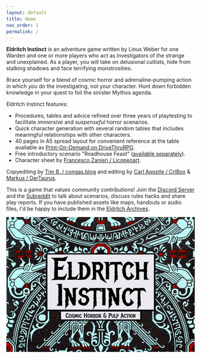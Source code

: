```yaml
---
layout: default
title: Home
nav_order: 1
permalink: /
---
```


**Eldritch Instinct** is an adventure game written by Linus Weber for one Warden and one or more players who act as investigators of the strange and unexplained. As a player, you will take on delusional cultists, hide from stalking shadows and face terrifying monstrosities.

Brace yourself for a blend of cosmic horror and adrenaline-pumping action in which _you_ do the investigating, not your character. Hunt down forbidden knowledge in your quest to foil the sinister Mythos agenda.

Eldritch Instinct features:
- Procedures, tables and advice refined over three years of playtesting to facilitate _immersive_ and _suspenseful_ horror scenarios.
- Quick character generation with several random tables that includes meaningful relationships with other characters.
- 40 pages in A5 spread layout for convenient reference at the table available as [Print-On-Demand on DriveThruRPG](https://www.drivethrurpg.com/en/product/526831/eldritch-instinct)​.
- Free introductory scenario "Roadhouse Feast" ([available separately](https://linuz.itch.io/roadhouse-feast)).
- Character sheet by [Francesco Zanieri / Licopeoart](https://www.instagram.com/licopeoart/).

Copyediting by [Tim B. / congas.blog](https://congas.blog/) and editing by [Carl Apostle / CrlBox](https://crlbox.itch.io/) & [Markus / DerTaurus](https://dertaurus.itch.io/).

This is a game that values community contributions! Join the [Discord Server](https://eldritchinstinct.com/discord) and the [Subreddit](https://eldritchinstinct.com/reddit) to talk about scenarios, discuss rules hacks and share play reports. If you have published assets like maps, handouts or audio files, I'd be happy to include them in the [Eldritch Archives](https://eldritchinstinct.com/eldritch-archives).

![Eldritch Instinct logo.](/img/eldritchinstinct.png)
